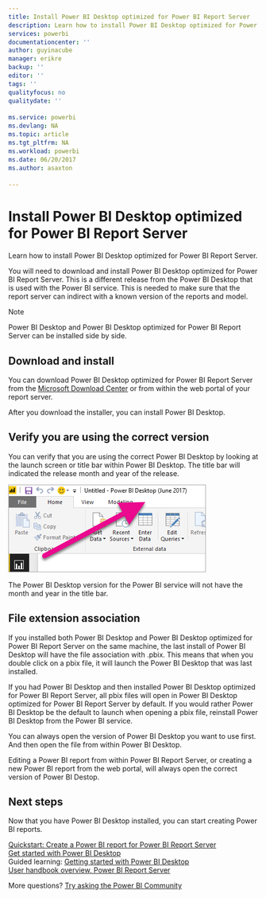 ```yaml
---
title: Install Power BI Desktop optimized for Power BI Report Server
description: Learn how to install Power BI Desktop optimized for Power BI Report Server
services: powerbi
documentationcenter: ''
author: guyinacube
manager: erikre
backup: ''
editor: ''
tags: ''
qualityfocus: no
qualitydate: ''

ms.service: powerbi
ms.devlang: NA
ms.topic: article
ms.tgt_pltfrm: NA
ms.workload: powerbi
ms.date: 06/20/2017
ms.author: asaxton

---
```

# Install Power BI Desktop optimized for Power BI Report Server
Learn how to install Power BI Desktop optimized for Power BI Report Server.

You will need to download and install Power BI Desktop optimized for Power BI Report Server. This is a different release from the Power BI Desktop that is used with the Power BI service. This is needed to make sure that the report server can indirect with a known version of the reports and model. 

> [!NOTE]
> Power BI Desktop and Power BI Desktop optimized for Power BI Report Server can be installed side by side.
> 
> 

## Download and install
You can download Power BI Desktop optimized for Power BI Report Server from the [Microsoft Download Center](https://go.microsoft.com/fwlink/?linkid=837581) or from within the web portal of your report server.

After you download the installer, you can install Power BI Desktop.

## Verify you are using the correct version
You can verify that you are using the correct Power BI Desktop by looking at the launch screen or title bar within Power BI Desktop. The title bar will indicated the release month and year of the release.

![](media/reportserver-install-powerbi-desktop/powerbi-desktop-rs-title-bar.png "Title bar for Power BI Desktop")

The Power BI Desktop version for the Power BI service will not have the month and year in the title bar.

## File extension association
If you installed both Power BI Desktop and Power BI Desktop optimized for Power BI Report Server on the same machine, the last install of Power BI Desktop will have the file association with .pbix. This means that when you double click on a pbix file, it will launch the Power BI Desktop that was last installed.

If you had Power BI Desktop and then installed Power BI Desktop optimized for Power BI Report Server, all pbix files will open in Power BI Desktop optimized for Power BI Report Server by default. If you would rather Power BI Desktop be the default to launch when opening a pbix file, reinstall Power BI Desktop from the Power BI service.

You can always open the version of Power BI Desktop you want to use first. And then open the file from within Power BI Desktop.

Editing a Power BI report from within Power BI Report Server, or creating a new Power BI report from the web portal, will always open the correct version of Power BI Destop.

## Next steps
Now that you have Power BI Desktop installed, you can start creating Power BI reports.

[Quickstart: Create a Power BI report for Power BI Report Server](reportserver-quickstart-powerbi-report.md)  
[Get started with Power BI Desktop](../powerbi-desktop-getting-started.md)  
Guided learning: [Getting started with Power BI Desktop](../powerbi-learning-0-2-get-started-power-bi-desktop.md)  
[User handbook overview, Power BI Report Server](reportserver-user-handbook-overview.md)

More questions? [Try asking the Power BI Community](https://community.powerbi.com/)


